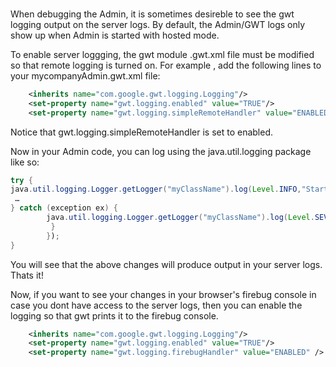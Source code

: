 ###
When debugging the Admin, it is sometimes desireble to see the gwt logging output on the server logs.  By default, the Admin/GWT logs only show up when Admin is started with hosted mode. 

To enable server loggging, the gwt module .gwt.xml file must be modified so that remote logging is turned on.
For example , add the following lines to your mycompanyAdmin.gwt.xml file: 

```xml 
    <inherits name="com.google.gwt.logging.Logging"/>
    <set-property name="gwt.logging.enabled" value="TRUE"/>
    <set-property name="gwt.logging.simpleRemoteHandler" value="ENABLED" />
```

Notice that gwt.logging.simpleRemoteHandler is set to enabled.   



Now in your Admin code, you can log using the java.util.logging package like so:  

```java
try {
java.util.logging.Logger.getLogger("myClassName").log(Level.INFO,"Starting calculation");
 …    
} catch (exception ex) {  
 	    java.util.logging.Logger.getLogger("myClassName").log(Level.SEVERE,"Error during Calculation",ex);
         }
        });
}
```

You will see that the above changes will produce output in your server logs. 
Thats it!


Now, if you want to see your changes in your browser's firebug console in case you dont have access to the server logs, then you can enable the logging so that gwt prints it to the firebug console. 

```xml
    <inherits name="com.google.gwt.logging.Logging"/>
    <set-property name="gwt.logging.enabled" value="TRUE"/>
    <set-property name="gwt.logging.firebugHandler" value="ENABLED" />
```

